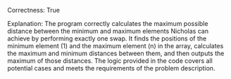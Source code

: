 Correctness: True

Explanation: The program correctly calculates the maximum possible distance between the minimum and maximum elements Nicholas can achieve by performing exactly one swap. It finds the positions of the minimum element (1) and the maximum element (n) in the array, calculates the maximum and minimum distances between them, and then outputs the maximum of those distances. The logic provided in the code covers all potential cases and meets the requirements of the problem description.